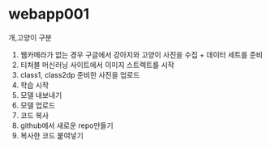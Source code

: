 # webapp001
개,고양이 구분
1. 웹카메라가 없는 경우 구글에서 강아지와 고양이 사진을 수집 + 데이터 세트를 준비
2. 티처블 머신러닝 사이트에서 이미지 스트렉트를 시작
3. class1, class2dp 준비한 사진을 업로드
4. 학습 시작
5. 모델 내보내기
6. 모델 업로드
7. 코드 복사
8. github에서 새로운 repo만들기
9. 복사한 코드 붙여넣기
